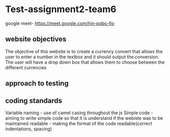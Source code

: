 # Test-assignment2-team6
google meet- https://meet.google.com/hjn-pqbs-fio
## website objectives
The objective of this website is to create a currency convert that allows the user to enter a number in the textbox and it should output the conversion. The user will have a drop down box that allows them to choose between the different currencies 
## approach to testing


## coding standards

Variable naming - use of camel casing throughout the js
Simple code - aiming to write simple code so that it is understand if the webiste was to be maintained
readable - making the format of the code readable(correct indentations, spacing)